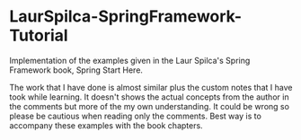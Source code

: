 # LaurSpilca-SpringFramework-Tutorial
Implementation of the examples given in the Laur Spilca's Spring Framework book, Spring Start Here. 

The work that I have done is almost similar plus the custom notes that I have took while learning. It doesn't shows the actual concepts from the author in the comments but more of the my own understanding. It could be wrong so please be cautious when reading only the comments. Best way is to accompany these examples with the book chapters.
